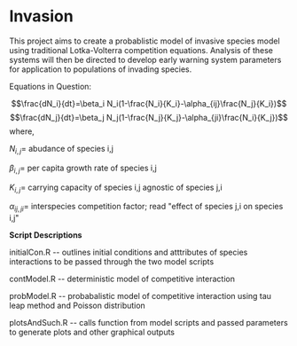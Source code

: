 # Invasion

This project aims to create a probablistic model of invasive species model using traditional Lotka-Volterra competition equations. Analysis of these systems will then be directed to develop early warning system parameters for application to populations of invading species.

Equations in Question:

$$\frac{dN_i}{dt}=\beta_i N_i(1-\frac{N_i}{K_i}-\alpha_{ij}\frac{N_j}{K_i})$$
$$\frac{dN_j}{dt}=\beta_j N_j(1-\frac{N_j}{K_j}-\alpha_{ji}\frac{N_i}{K_j})$$
where,

$N_{i,j} =$ abudance of species i,j

$\beta_{i,j} =$ per capita growth rate of species i,j

$K_{i,j} =$ carrying capacity of species i,j agnostic of species j,i

$\alpha_{ij,ji} =$ interspecies competition factor; read "effect of species j,i on species i,j"


**Script Descriptions**

initialCon.R --
outlines initial conditions and atttributes of species interactions to be passed through the two model scripts

contModel.R --
deterministic model of competitive interaction

probModel.R -- 
probabalistic model of competitive interaction using tau leap method and Poisson distribution

plotsAndSuch.R --
calls function from model scripts and passed parameters to generate plots and other graphical outputs
